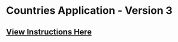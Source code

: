 # Countries Application - Version 3

## [View Instructions Here](https://github.com/AnnieCannons/countries-app-instructions/tree/main/version-3)




